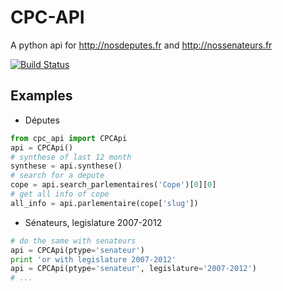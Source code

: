 # CPC-API
A python api for http://nosdeputes.fr and http://nossenateurs.fr

[![Build Status](https://travis-ci.org/fmassot/cpc-api.svg)](https://travis-ci.org/fmassot/cpc-api)

## Examples

 * Députes
 
```python
from cpc_api import CPCApi
api = CPCApi()
# synthese of last 12 month
synthese = api.synthese()
# search for a depute
cope = api.search_parlementaires('Cope')[0][0]
# get all info of cope
all_info = api.parlementaire(cope['slug'])
```

 * Sénateurs, legislature 2007-2012
 ```python
# do the same with senateurs
api = CPCApi(ptype='senateur')
print 'or with legislature 2007-2012'
api = CPCApi(ptype='senateur', legislature='2007-2012')
# ...
```